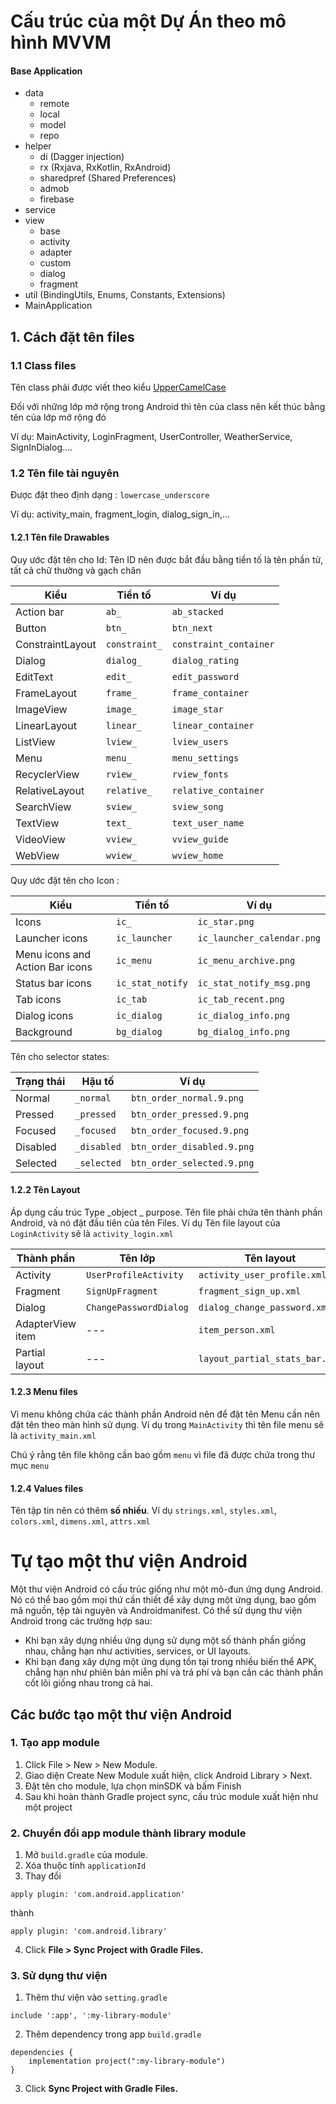 # Cấu trúc của một Dự Án theo mô hình MVVM

#### Base Application
* data
  * remote
  * local
  * model
  * repo
* helper
  * di (Dagger injection)
  * rx (Rxjava, RxKotlin, RxAndroid)
  * sharedpref (Shared Preferences)
  * admob
  * firebase
* service
* view
  * base
  * activity
  * adapter
  * custom
  * dialog
  * fragment
* util (BindingUtils, Enums, Constants, Extensions)
* MainApplication

## 1. Cách đặt tên files

### 1.1 Class files

Tên class phải được viết theo kiểu [UpperCamelCase](https://en.wikipedia.org/wiki/CamelCase)

Đối với những lớp mở rộng trong Android thì tên của class nên kết thúc bằng tên của lớp mở rộng đó

Ví dụ: MainActivity, LoginFragment, UserController, WeatherService, SignInDialog....

### 1.2 Tên file tài nguyên <Resources>

Được đặt theo định dạng : `lowercase_underscore`

Ví dụ: activity_main, fragment_login, dialog_sign_in,...

#### 1.2.1 Tên file Drawables

Quy ước đặt tên cho Id:
Tên ID nên được bắt đầu bằng tiền tố là tên phần tử, tất cả chữ thường và gạch chân


| Kiểu          | Tiền tố       |		Ví dụ               |
|---------------| --------------|-----------------------|
| Action bar    | `ab_`         | `ab_stacked`          |
| Button        | `btn_`	      | `btn_next`            |
| ConstraintLayout  | `constraint_`	    | `constraint_container`         |
| Dialog        | `dialog_`     | `dialog_rating`       | 
| EditText      | `edit_`       | `edit_password`       |
| FrameLayout  | `frame_`	    | `frame_container`         |
| ImageView     | `image_`	    | `image_star`          |
| LinearLayout  | `linear_`	    | `linear_container`         |
| ListView      | `lview_`	    | `lview_users`         |
| Menu          | `menu_	`     | `menu_settings`       |
| RecyclerView  | `rview_`	    | `rview_fonts`         |
| RelativeLayout  | `relative_`	    | `relative_container`         |
| SearchView    | `sview_`	    | `sview_song`         |
| TextView      | `text_`       | `text_user_name`      |
| VideoView     | `vview_`      | `vview_guide`         |
| WebView       | `wview_`      | `wview_home`          |

Quy ước đặt tên cho Icon :

| Kiểu                            | Tiền tố            | Ví dụ                        |
| --------------------------------| ----------------   | ---------------------------- | 
| Icons                           | `ic_`              | `ic_star.png`                |
| Launcher icons                  | `ic_launcher`      | `ic_launcher_calendar.png`   |
| Menu icons and Action Bar icons | `ic_menu`          | `ic_menu_archive.png`        |
| Status bar icons                | `ic_stat_notify`   | `ic_stat_notify_msg.png`     |
| Tab icons                       | `ic_tab`           | `ic_tab_recent.png`          |
| Dialog icons                    | `ic_dialog`        | `ic_dialog_info.png`         |
| Background                      | `bg_dialog`        | `bg_dialog_info.png`         |

Tên cho selector states:

| Trạng thái	 | Hậu tố          | Ví dụ                       |
|--------------|-----------------|-----------------------------|
| Normal       | `_normal`       | `btn_order_normal.9.png`    |
| Pressed      | `_pressed`      | `btn_order_pressed.9.png`   |
| Focused      | `_focused`      | `btn_order_focused.9.png`   |
| Disabled     | `_disabled`     | `btn_order_disabled.9.png`  |
| Selected     | `_selected`     | `btn_order_selected.9.png`  |


#### 1.2.2 Tên Layout

Áp dụng cấu trúc Type _object _ purpose. Tên file phải chứa tên thành phần Android, và nó đặt đầu tiên của tên Files. Ví dụ Tên file layout của `LoginActivity` sẽ là `activity_login.xml`

| Thành phần       | Tên lớp                | Tên layout                    |
| ---------------- | ---------------------- | ----------------------------- |
| Activity         | `UserProfileActivity`  | `activity_user_profile.xml`   |
| Fragment         | `SignUpFragment`       | `fragment_sign_up.xml`        |
| Dialog           | `ChangePasswordDialog` | `dialog_change_password.xml`  |
| AdapterView item | ---                    | `item_person.xml`             |
| Partial layout   | ---                    | `layout_partial_stats_bar.xml`       |

#### 1.2.3 Menu files

Vì menu không chứa các thành phần Android nên để đặt tên Menu cần nên đặt tên theo màn hình sử dụng. Ví dụ trong `MainActivity` thì tên file menu sẽ là `activity_main.xml`

Chú ý rằng tên file không cần bao gồm `menu` vì file đã được chứa trong thư mục `menu`

#### 1.2.4 Values files

Tên tập tin nên có thêm __số nhiều__. Ví dụ `strings.xml`, `styles.xml`, `colors.xml`, `dimens.xml`, `attrs.xml`

# Tự tạo một thư viện Android
Một thư viện Android có cấu trúc giống như một mô-đun ứng dụng Android. Nó có thể bao gồm mọi thứ cần thiết để xây dựng một ứng dụng, bao gồm mã nguồn, tệp tài nguyên và Androidmanifest.
Có thể sử dụng thư viện Android trong các trường hợp sau:
* Khi bạn xây dựng nhiều ứng dụng sử dụng một số thành phần giống nhau, chẳng hạn như activities, services, or UI layouts.
* Khi bạn đang xây dựng một ứng dụng tồn tại trong nhiều biến thể APK, chẳng hạn như phiên bản miễn phí và trả phí và bạn cần các thành phần cốt lõi giống nhau trong cả hai.

## Các bước tạo một thư viện Android
### 1. Tạo app module
1. Click File > New > New Module.
2. Giao diện Create New Module xuất hiện, click Android Library > Next.
3. Đặt tên cho module, lựa chọn minSDK và bấm Finish
4. Sau khi hoàn thành Gradle project sync, cấu trúc module xuất hiện như một project
### 2. Chuyển đổi app module thành library module
1. Mở `build.gradle` của module.
2. Xóa thuộc tính `applicationId`
3. Thay đổi
```
apply plugin: 'com.android.application'
```
thành
```
apply plugin: 'com.android.library'
```
4. Click **File > Sync Project with Gradle Files.**
### 3. Sử dụng thư viện
1. Thêm thư viện vào `setting.gradle`
```
include ':app', ':my-library-module'
```
2. Thêm dependency trong app `build.gradle`
```
dependencies {
    implementation project(":my-library-module")
}
```
3. Click **Sync Project with Gradle Files.**
